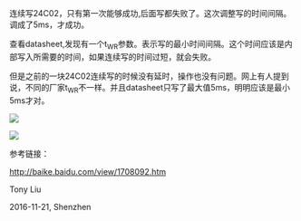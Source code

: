 连续写24C02，只有第一次能够成功,后面写都失败了。这次调整写的时间间隔。调成了5ms，才成功。

查看datasheet,发现有一个t<sub>WR</sub>参数。表示写的最小时间间隔。这个时间应该是内部写入所需要的时间，如果连续写的时间过短，就会失败。

但是之前的一块24C02连续写的时候没有延时，操作也没有问题。网上有人提到说，不同的厂家t<sub>WR</sub>不一样。并且datasheet只写了最大值5ms，明明应该是最小5ms才对。

![](http://images2015.cnblogs.com/blog/745188/201611/745188-20161121103624393-741271902.png)

![](http://images2015.cnblogs.com/blog/745188/201611/745188-20161121103635675-727283787.png)

参考链接：

http://baike.baidu.com/view/1708092.htm


Tony Liu

2016-11-21, Shenzhen